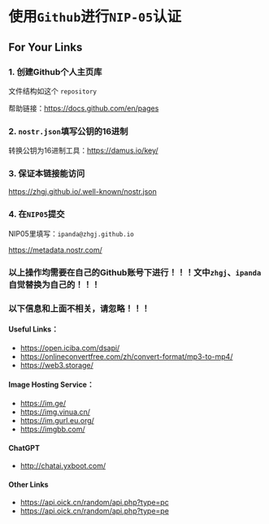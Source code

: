 # 使用`Github`进行`NIP-05`认证

## For Your Links

### 1. 创建Github个人主页库

文件结构如这个 `repository`

帮助链接：https://docs.github.com/en/pages

### 2. `nostr.json`填写公钥的16进制

转换公钥为16进制工具：https://damus.io/key/

### 3. 保证本链接能访问

https://zhgj.github.io/.well-known/nostr.json

### 4. 在`NIP05`提交

NIP05里填写：`ipanda@zhgj.github.io`

https://metadata.nostr.com/

### 以上操作均需要在自己的Github账号下进行！！！文中`zhgj`、`ipanda`自觉替换为自己的！！！

### 以下信息和上面不相关，请忽略！！！

#### Useful Links：
* https://open.iciba.com/dsapi/
* https://onlineconvertfree.com/zh/convert-format/mp3-to-mp4/
* https://web3.storage/

#### Image Hosting Service：
* https://im.ge/
* https://img.vinua.cn/
* https://im.gurl.eu.org/
* https://imgbb.com/

#### ChatGPT
* http://chatai.yxboot.com/

#### Other Links
* https://api.oick.cn/random/api.php?type=pc
* https://api.oick.cn/random/api.php?type=pe
